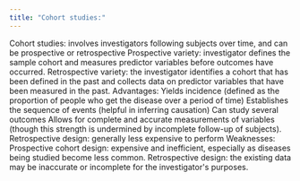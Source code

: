 ```yaml
---
title: "Cohort studies:"
---
```

Cohort studies: involves investigators following subjects over time, and can be prospective or retrospective
Prospective variety: investigator defines the sample cohort and measures predictor variables before outcomes have occurred.
Retrospective variety: the investigator identifies a cohort that has been defined in the past and collects data on predictor variables that have been measured in the past.
Advantages:
Yields incidence (defined as the proportion of people who get the disease over a period of time)
Establishes the sequence of events (helpful in inferring causation)
Can study several outcomes
Allows for complete and accurate measurements of variables (though this strength is undermined by incomplete follow-up of subjects).
Retrospective design: generally less expensive to perform
Weaknesses:
Prospective cohort design: expensive and inefficient, especially as diseases being studied become less common.
Retrospective design: the existing data may be inaccurate or incomplete for the investigator's purposes.

